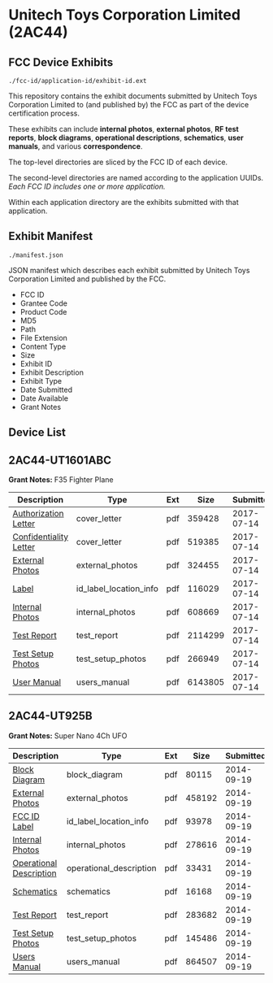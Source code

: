# Unitech Toys Corporation Limited (2AC44)
## FCC Device Exhibits

```
./fcc-id/application-id/exhibit-id.ext
```

This repository contains the exhibit documents submitted by Unitech Toys Corporation Limited to (and published by) the FCC as part of the device certification process.

These exhibits can include **internal photos**, **external photos**, **RF test reports**, **block diagrams**, **operational descriptions**, **schematics**, **user manuals**, and various **correspondence**.

The top-level directories are sliced by the FCC ID of each device.

The second-level directories are named according to the application UUIDs. *Each FCC ID includes one or more application.*

Within each application directory are the exhibits submitted with that application. 

## Exhibit Manifest

```
./manifest.json
```

JSON manifest which describes each exhibit submitted by Unitech Toys Corporation Limited and published by the FCC.

- FCC ID
- Grantee Code
- Product Code
- MD5
- Path
- File Extension
- Content Type
- Size
- Exhibit ID
- Exhibit Description
- Exhibit Type
- Date Submitted
- Date Available
- Grant Notes

## Device List
## 2AC44-UT1601ABC
**Grant Notes:** F35 Fighter Plane

| Description | Type | Ext | Size | Submitted | Available |
| ----------- | ---- | --- | ---- | --------- | --------- |
| [Authorization Letter](2AC44-UT1601ABC/2ab183b8dc81bf89eac79c5f81bbe8fc/3464965.pdf) | cover_letter | pdf | 359428 | 2017-07-14 | 2017-07-14 |
| [Confidentiality Letter](2AC44-UT1601ABC/2ab183b8dc81bf89eac79c5f81bbe8fc/3464970.pdf) | cover_letter | pdf | 519385 | 2017-07-14 | 2017-07-14 |
| [External Photos](2AC44-UT1601ABC/2ab183b8dc81bf89eac79c5f81bbe8fc/3464971.pdf) | external_photos | pdf | 324455 | 2017-07-14 | 2017-07-14 |
| [Label](2AC44-UT1601ABC/2ab183b8dc81bf89eac79c5f81bbe8fc/3464977.pdf) | id_label_location_info | pdf | 116029 | 2017-07-14 | 2017-07-14 |
| [Internal Photos](2AC44-UT1601ABC/2ab183b8dc81bf89eac79c5f81bbe8fc/3464975.pdf) | internal_photos | pdf | 608669 | 2017-07-14 | 2017-07-14 |
| [Test Report](2AC44-UT1601ABC/2ab183b8dc81bf89eac79c5f81bbe8fc/3464982.pdf) | test_report | pdf | 2114299 | 2017-07-14 | 2017-07-14 |
| [Test Setup Photos](2AC44-UT1601ABC/2ab183b8dc81bf89eac79c5f81bbe8fc/3464981.pdf) | test_setup_photos | pdf | 266949 | 2017-07-14 | 2017-07-14 |
| [User Manual](2AC44-UT1601ABC/2ab183b8dc81bf89eac79c5f81bbe8fc/3464983.pdf) | users_manual | pdf | 6143805 | 2017-07-14 | 2017-07-14 |
## 2AC44-UT925B
**Grant Notes:** Super Nano 4Ch UFO

| Description | Type | Ext | Size | Submitted | Available |
| ----------- | ---- | --- | ---- | --------- | --------- |
| [Block Diagram](2AC44-UT925B/17eea975e62e8f6a092651a178f13961/2395399.pdf) | block_diagram | pdf | 80115 | 2014-09-19 | 2014-09-19 |
| [External Photos](2AC44-UT925B/17eea975e62e8f6a092651a178f13961/2395400.pdf) | external_photos | pdf | 458192 | 2014-09-19 | 2014-09-19 |
| [FCC ID Label](2AC44-UT925B/17eea975e62e8f6a092651a178f13961/2395401.pdf) | id_label_location_info | pdf | 93978 | 2014-09-19 | 2014-09-19 |
| [Internal Photos](2AC44-UT925B/17eea975e62e8f6a092651a178f13961/2395402.pdf) | internal_photos | pdf | 278616 | 2014-09-19 | 2014-09-19 |
| [Operational Description](2AC44-UT925B/17eea975e62e8f6a092651a178f13961/2395403.pdf) | operational_description | pdf | 33431 | 2014-09-19 | 2014-09-19 |
| [Schematics](2AC44-UT925B/17eea975e62e8f6a092651a178f13961/2395404.pdf) | schematics | pdf | 16168 | 2014-09-19 | 2014-09-19 |
| [Test Report](2AC44-UT925B/17eea975e62e8f6a092651a178f13961/2395405.pdf) | test_report | pdf | 283682 | 2014-09-19 | 2014-09-19 |
| [Test Setup Photos](2AC44-UT925B/17eea975e62e8f6a092651a178f13961/2395406.pdf) | test_setup_photos | pdf | 145486 | 2014-09-19 | 2014-09-19 |
| [Users Manual](2AC44-UT925B/17eea975e62e8f6a092651a178f13961/2395407.pdf) | users_manual | pdf | 864507 | 2014-09-19 | 2014-09-19 |
